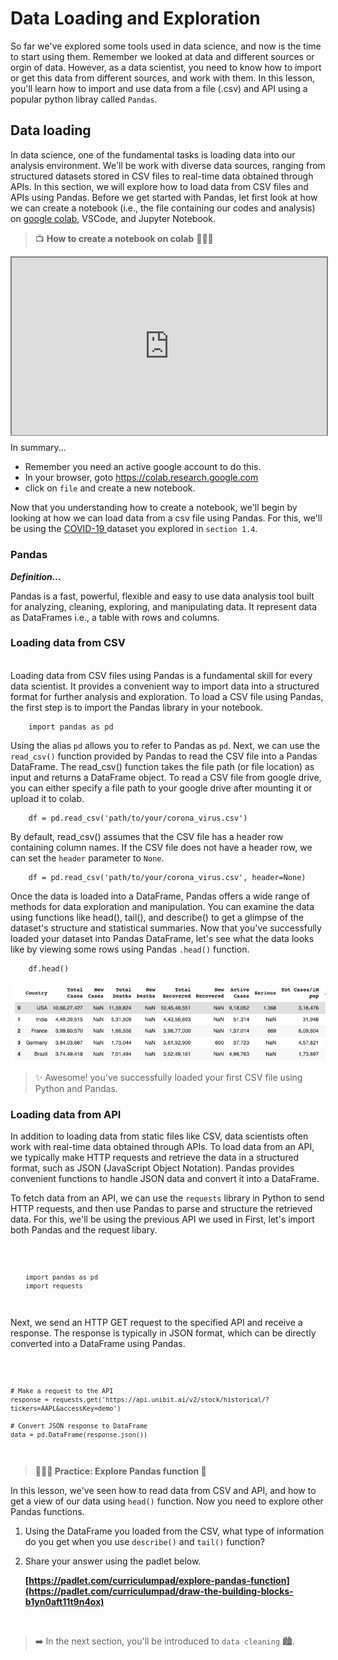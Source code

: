 # Data Loading and Exploration
So far we've explored some tools used in data science, and now is the time to start using them. Remember we looked at data and different sources or orgin of data. However, as a data scientist, you need to know how to import or get this data from different sources, and work with them. In this lesson, you'll learn how to import and use data from a file (.csv) and API using a popular python libray called `Pandas`. 


## Data loading
In data science, one of the fundamental tasks is loading data into our analysis environment. We'll be work with diverse data sources, ranging from structured datasets stored in CSV files to real-time data obtained through APIs. In this section, we will explore how to load data from CSV files and APIs using Pandas.
Before we get started with Pandas, let first look at how we can create a notebook (i.e., the file containing our codes and analysis) on <a href="https://colab.research.google.com/" target="_blank">google colab</a>, VSCode, and Jupyter Notebook.

> 📺 **How to create a notebook on colab** 👨🏾‍💻

<div style="position: relative; padding-bottom: 56.25%; height: 0;"><iframe src="https://www.youtube.com/embed/4ciP_GZ4E7c?si=fHh0hEbj_qRKpZXx" frameborder="0" allow="accelerometer; autoplay; clipboard-write; encrypted-media; gyroscope; picture-in-picture" allowfullscreen style="position: absolute; top: 0; left: 0; width: 100%; height: 100%; border: 2px solid grey;"></iframe></div> 

In summary...
- Remember you need an active google account to do this.
- In your browser, goto <a href="https://colab.research.google.com/" target="_blank">https://colab.research.google.com</a>
- click on `file` and create a new notebook.

Now that you understanding how to create a notebook, we'll begin by looking at how we can load data from a csv file using Pandas. For this, we'll be using the <a href="https://drive.google.com/file/d/1GzZqbDCVBdcVL6T3WQsKOyXmo32EaSU5/view?usp=sharing" target="_blank"> COVID-19 </a> dataset you explored in `section 1.4`.

### Pandas
<aside>

**_Definition..._**

Pandas is a fast, powerful, flexible and easy to use data analysis tool built for analyzing, cleaning, exploring, and manipulating data. It represent data as DataFrames i.e., a table with rows and columns.

</aside>

### Loading data from CSV
<br>
Loading data from CSV files using Pandas is a fundamental skill for every data scientist. It provides a convenient way to import data into a structured format for further analysis and exploration. To load a CSV file using Pandas, the first step is to import the Pandas library in your notebook.  

```
    import pandas as pd
```
Using the alias `pd` allows you to refer to Pandas as `pd`. Next, we can use the `read_csv()` function provided by Pandas to read the CSV file into a Pandas DataFrame. The read_csv() function takes the file path (or file location) as input and returns a DataFrame object. To read a CSV file from google drive, you can either specify a file path to your google drive after mounting it or upload it to colab.

<!-- <details>
    <summary>How to link notebook to google drive</summary>

<div style="position: relative; padding-bottom: 56.25%; height: 0;"><iframe src="https://www.youtube.com/embed/VCllZKM7Njk" title="Web Scrapping Intro" frameborder="0" allow="accelerometer; autoplay; clipboard-write; encrypted-media; gyroscope; picture-in-picture" allowfullscreen style="position: absolute; top: 0; left: 0; width: 100%; height: 100%; border: 2px solid grey;"></iframe></div> 
</details> -->

```
    df = pd.read_csv('path/to/your/corona_virus.csv')
```

By default, read_csv() assumes that the CSV file has a header row containing column names. If the CSV file does not have a header row, we can set the `header` parameter to `None`. 

```
    df = pd.read_csv('path/to/your/corona_virus.csv', header=None)
```

Once the data is loaded into a DataFrame, Pandas offers a wide range of methods for data exploration and manipulation. You can examine the data using functions like head(), tail(), and describe() to get a glimpse of the dataset's structure and statistical summaries. Now that you've successfully loaded your dataset into Pandas DataFrame, let's see what the data looks like by viewing some rows using Pandas `.head()` function.

```
    df.head()
```

![data-head](./data-cleaning/read_csv.png)

> ✨ Awesome! you've successfully loaded your first CSV file using Python and Pandas.

### Loading data from API
In addition to loading data from static files like CSV, data scientists often work with real-time data obtained through APIs. To load data from an API, we typically make HTTP requests and retrieve the data in a structured format, such as JSON (JavaScript Object Notation). Pandas provides convenient functions to handle JSON data and convert it into a DataFrame.

To fetch data from an API, we can use the `requests` library in Python to send HTTP requests, and then use Pandas to parse and structure the retrieved data. For this, we'll be using the previous API we used in  First, let's import both Pandas and the request libary.

<code>

```
    import pandas as pd
    import requests 
```

</code>

Next, we send an HTTP GET request to the specified API and receive a response. The response is typically in JSON format, which can be directly converted into a DataFrame using Pandas.

<code>

    # Make a request to the API
    response = requests.get('https://api.unibit.ai/v2/stock/historical/?tickers=AAPL&accessKey=demo')

    # Convert JSON response to DataFrame
    data = pd.DataFrame(response.json())

</code>

> **👩🏾‍🎨 Practice: Explore Pandas function 🎯**

In this lesson, we've seen how to read data from CSV and API, and how to get a view of our data using `head()` function. Now you need to explore other Pandas functions.
1. Using the DataFrame you loaded from the CSV, what type of information do you get when you use `describe()` and `tail()` function?
2. Share your answer using the padlet below.
    
    **[https://padlet.com/curriculumpad/explore-pandas-function](https://padlet.com/curriculumpad/draw-the-building-blocks-b1yn0aft11t9n4ox)**

<br>

> ➡️ In the next section, you'll be introduced to `data cleaning` 🏙️.

